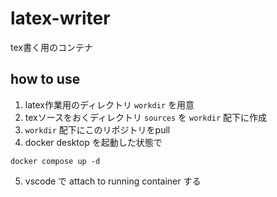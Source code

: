 # latex-writer
tex書く用のコンテナ

## how to use
1. latex作業用のディレクトリ `workdir` を用意
2. texソースをおくディレクトリ `sources` を `workdir` 配下に作成
3.  `workdir` 配下にこのリポジトリをpull
4. docker desktop を起動した状態で
```shell
docker compose up -d
```
5. vscode で attach to running container する

